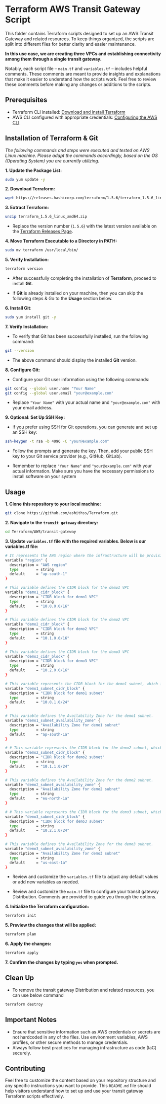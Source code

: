 # Terraform AWS Transit Gateway Script

This folder contains Terraform scripts designed to set up an AWS Transit Gateway and related resources. To keep things organized, the scripts are split into different files for better clarity and easier maintenance.

**In this use case, we are creating three VPCs and establishing connectivity among them through a single transit gateway.**


Notably, each script file – `main.tf` and `variables.tf` – includes helpful comments. These comments are meant to provide insights and explanations that make it easier to understand how the scripts work. Feel free to review these comments before making any changes or additions to the scripts.
## Prerequisites

- Terraform CLI installed: [Download and install Terraform](https://www.terraform.io/downloads.html)
- AWS CLI configured with appropriate credentials: [Configuring the AWS CLI](https://docs.aws.amazon.com/cli/latest/userguide/cli-configure-quickstart.html)

## Installation of Terraform & Git

*The following commands and steps were executed and tested on AWS Linux machine. Please adapt the commands accordingly, based on the OS (Operating System) you are currently utilizing.*

**1. Update the Package List:**

```bash
sudo yum update -y
```

**2. Download Terraform:**
```bash
wget https://releases.hashicorp.com/terraform/1.5.6/terraform_1.5.6_linux_amd64.zip
```
**3. Extract Terraform:**

```bash
unzip terraform_1.5.6_linux_amd64.zip
```

* Replace the version number (`1.5.6`) with the latest version available on the [Terraform Releases Page](https://releases.hashicorp.com/terraform/).

**4. Move Terraform Executable to a Directory in PATH:**

```bash
sudo mv terraform /usr/local/bin/
```

**5. Verify Installation:**

```bash
terraform version
```
 * After successfully completing the installation of **Terraform**, proceed to install **Git**.

* If **Git** is already installed on your machine, then you can skip the following steps & Go to the **Usage** section below.

**6. Install Git:**

```bash
sudo yum install git -y
```

**7. Verify Installation:**

* To verify that Git has been successfully installed, run the following command:

```bash
git --version
```

* The above command should display the installed **Git** version.

**8. Configure Git:**

* Configure your Git user information using the following commands:

```bash
git config --global user.name "Your Name"
git config --global user.email "your@example.com"
```

* Replace `"Your Name"` with your actual name and `"your@example.com"` with your email address.

**9. Optional: Set Up SSH Key:**

* If you prefer using SSH for Git operations, you can generate and set up an SSH key:

```bash
ssh-keygen -t rsa -b 4096 -C "your@example.com"
```

* Follow the prompts and generate the key. Then, add your public SSH key to your Git service provider (e.g., GitHub, GitLab).

* Remember to replace `"Your Name"` and `"your@example.com"` with your actual information. Make sure you have the necessary permissions to install software on your system

## Usage

**1. Clone this repository to your local machine:**

```bash
git clone https://github.com/ashithss/Terraform.git
```

**2. Navigate to the `transit gateway` directory:**

```bash
cd Terraform/AWS/transit-gateway
```

**3. Update `variables.tf` file with the required variables. Below is our variables.tf file:**

```bash
# It represents the AWS region where the infrastructure will be provisioned.
variable "region" {
  description = "AWS region"
  type        = string
  default     = "ap-south-1"
}

# This variable defines the CIDR block for the demo1 VPC 
variable "demo1_cidr_block" {
  description = "CIDR block for demo1 VPC"
  type        = string
  default     = "10.0.0.0/16"
}

# This variable defines the CIDR block for the demo2 VPC 
variable "demo2_cidr_block" {
  description = "CIDR block for demo2 VPC"
  type        = string
  default     = "10.1.0.0/16"
}

# This variable defines the CIDR block for the demo3 VPC 
variable "demo3_cidr_block" {
  description = "CIDR block for demo3 VPC"
  type        = string
  default     = "10.2.0.0/16"
}

# This variable represents the CIDR block for the demo1 subnet, which is a subnet within the demo1 VPC
variable "demo1_subnet_cidr_block" {
  description = "CIDR block for demo1 subnet"
  type        = string
  default     = "10.0.1.0/24"
}

# This variable defines the Availability Zone for the demo1 subnet.
variable "demo1_subnet_availability_zone" {
  description = "Availability Zone for demo1 subnet"
  type        = string
  default     = "ap-south-1a"
}

# # This variable represents the CIDR block for the demo2 subnet, which is a subnet within the demo2 VPC
variable "demo2_subnet_cidr_block" {
  description = "CIDR block for demo2 subnet"
  type        = string
  default     = "10.1.1.0/24"
}

# This variable defines the Availability Zone for the demo2 subnet.
variable "demo2_subnet_availability_zone" {
  description = "Availability Zone for demo2 subnet"
  type        = string
  default     = "eu-north-1a"
}

# # This variable represents the CIDR block for the demo3 subnet, which is a subnet within the demo3 VPC
variable "demo3_subnet_cidr_block" {
  description = "CIDR block for demo3 subnet"
  type        = string
  default     = "10.2.1.0/24"
}

# This variable defines the Availability Zone for the demo3 subnet.
variable "demo3_subnet_availability_zone" {
  description = "Availability Zone for demo3 subnet"
  type        = string
  default     = "us-east-1a"
}
```
* Review and customize the `variables.tf` file to adjust any default values or add new variables as needed.

* Review and customize the `main.tf` file to configure your transit gateway Distribution. Comments are provided to guide you through the options.

**4. Initialize the Terraform configuration:**

```bash
terraform init
```

**5. Preview the changes that will be applied:**

```bash
terraform plan
```

**6. Apply the changes:**

```bash
terraform apply
```

**7. Confirm the changes by typing `yes` when prompted.**

## Clean Up

* To remove the transit gateway Distribution and related resources, you can use below command

```bash
terraform destroy
```

## Important Notes

- Ensure that sensitive information such as AWS credentials or secrets are not hardcoded in any of the files. Use environment variables, AWS profiles, or other secure methods to manage credentials.
- Always follow best practices for managing infrastructure as code (IaC) securely.

## Contributing

Feel free to customize the content based on your repository structure and any specific instructions you want to provide. This `README.md` file should help visitors understand how to set up and use your transit gateway Terraform scripts effectively.
